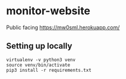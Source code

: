 # monitor-website
Public facing https://mw0sml.herokuapp.com/


## Setting up locally

```
virtualenv -v python3 venv
source venv/bin/activate
pip3 install -r requirements.txt

```
